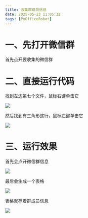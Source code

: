 ```yaml
---
title: 收集群成员信息
date: 2025-05-23 11:05:32
tags: [PyOfficeRobot]
---
```



#  一、先打开微信群

首先点开要收集的微信群

#  二、直接运行代码

找到左边第七个文件，鼠标右键单击它

![](https://raw.gitcode.com/yaaakaaang/pic/raw/main/1747971178195.jpg)

然后找到有三角形这行，鼠标左键单击它

![](https://raw.gitcode.com/yaaakaaang/pic/raw/main/1747971228505.jpg)

# 三、运行效果

首先会点开微信群信息

![](https://raw.gitcode.com/yaaakaaang/pic/raw/main/1747972312676.png)

最后会生成一个表格

![](https://raw.gitcode.com/yaaakaaang/pic/raw/main/1747972613637.jpg)

表格就存着群成员信息

![](https://raw.gitcode.com/yaaakaaang/pic/raw/main/1747972511747.jpg)